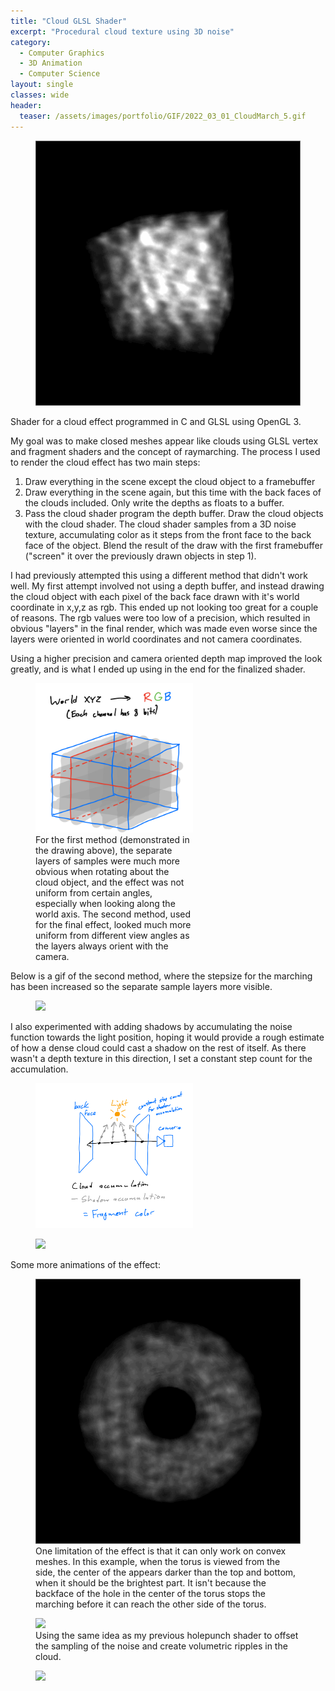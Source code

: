 ```yaml
---
title: "Cloud GLSL Shader"
excerpt: "Procedural cloud texture using 3D noise"
category:
  - Computer Graphics
  - 3D Animation
  - Computer Science
layout: single
classes: wide
header:
  teaser: /assets/images/portfolio/GIF/2022_03_01_CloudMarch_5.gif
---
```


<figure class="align-center">
	<a href="/assets/images/portfolio/GIF/2022_03_01_CloudMarch_1.gif"><img src="/assets/images/portfolio/GIF/2022_03_01_CloudMarch_1.gif"></a>
</figure>

Shader for a cloud effect programmed in C and GLSL using OpenGL 3.

My goal was to make closed meshes appear like clouds using GLSL vertex and fragment shaders and the concept of raymarching.
The process I used to render the cloud effect has two main steps:

1. Draw everything in the scene except the cloud object to a framebuffer
2. Draw everything in the scene again, but this time with the back faces of the clouds included. Only write the depths as floats to a buffer.
3. Pass the cloud shader program the depth buffer. Draw the cloud objects with the cloud shader. The cloud shader samples from a 3D noise texture, accumulating color as it steps from the front face to the back face of the object. Blend the result of the draw with the first framebuffer ("screen" it over the previously drawn objects in step 1).

I had previously attempted this using a different method that didn't work well. My first attempt involved not using a depth buffer, and instead drawing the cloud object with each pixel of the back face drawn with it's world coordinate in x,y,z as rgb. This ended up not looking too great for a couple of reasons. The rgb values were too low of a precision, which resulted in obvious "layers" in the final render, which was made even worse since the layers were oriented in world coordinates and not camera coordinates.

Using a higher precision and camera oriented depth map improved the look greatly, and is what I ended up using in the end for the finalized shader.

<figure class="align-center" style="display: block; width: 50%;">
	<a href="/assets/images/portfolio/PNG/2022_03_01_CloudMarchMethods.png"><img src="/assets/images/portfolio/PNG/2022_03_01_CloudMarchMethods.png"></a>
  <figcaption>For the first method (demonstrated in the drawing above), the separate layers of samples were much more obvious when rotating about the cloud object, and the effect was not uniform from certain angles, especially when looking along the world axis. The second method, used for the final effect, looked much more uniform from different view angles as the layers always orient with the camera. </figcaption>
</figure>

Below is a gif of the second method, where the stepsize for the marching has been increased so the separate sample layers more visible.

<figure class="align-center">
	<a href="/assets/images/portfolio/GIF/2022_03_01_CloudMarch_6.gif"><img src="/assets/images/portfolio/GIF/2022_03_01_CloudMarch_6.gif"></a>
</figure>

I also experimented with adding shadows by accumulating the noise function towards the light position, hoping it would provide a rough estimate of how a dense cloud could cast a shadow on the rest of itself. As there wasn't a depth texture in this direction, I set a constant step count for the accumulation.

<figure class="align-center" style="display: block; width: 50%;">
	<a href="/assets/images/portfolio/PNG/2022_03_01_CloudMarchShadow.png"><img src="/assets/images/portfolio/PNG/2022_03_01_CloudMarchShadow.png"></a>
</figure>

<figure class="align-center">
	<a href="/assets/images/portfolio/GIF/2022_03_01_CloudMarch_0.gif"><img src="/assets/images/portfolio/GIF/2022_03_01_CloudMarch_0.gif"></a>
</figure>

Some more animations of the effect:

<figure class="align-center">
	<a href="/assets/images/portfolio/GIF/2022_03_01_CloudMarch_4.gif"><img src="/assets/images/portfolio/GIF/2022_03_01_CloudMarch_4.gif"></a>
  <figcaption>One limitation of the effect is that it can only work on convex meshes. In this example, when the torus is viewed from the side, the center of the appears darker than the top and bottom, when it should be the brightest part. It isn't because the backface of the hole in the center of the torus stops the marching before it can reach the other side of the torus.</figcaption>
</figure>

<figure class="align-center">
	<a href="/assets/images/portfolio/GIF/2022_03_01_CloudMarch_2.gif"><img src="/assets/images/portfolio/GIF/2022_03_01_CloudMarch_2.gif"></a>
  <figcaption>Using the same idea as my previous holepunch shader to offset the sampling of the noise and create volumetric ripples in the cloud.</figcaption>
</figure>

<figure class="align-center">
	<a href="/assets/images/portfolio/GIF/2022_03_01_CloudMarch_3.gif"><img src="/assets/images/portfolio/GIF/2022_03_01_CloudMarch_3.gif"></a>
</figure>
